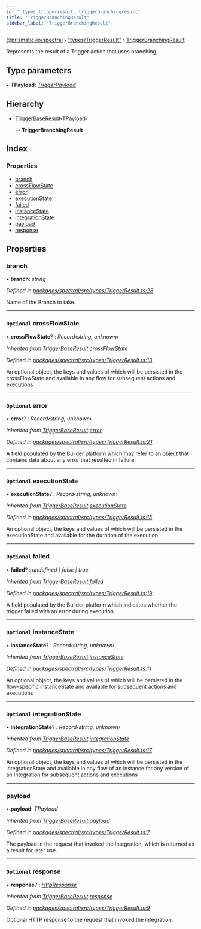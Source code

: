 ```yaml
---
id: "_types_triggerresult_.triggerbranchingresult"
title: "TriggerBranchingResult"
sidebar_label: "TriggerBranchingResult"
---
```


[@prismatic-io/spectral](../index.md) › ["types/TriggerResult"](../modules/_types_triggerresult_.md) › [TriggerBranchingResult](_types_triggerresult_.triggerbranchingresult.md)

Represents the result of a Trigger action that uses branching.

## Type parameters

▪ **TPayload**: *[TriggerPayload](_types_triggerpayload_.triggerpayload.md)*

## Hierarchy

* [TriggerBaseResult](_types_triggerresult_.triggerbaseresult.md)‹TPayload›

  ↳ **TriggerBranchingResult**

## Index

### Properties

* [branch](_types_triggerresult_.triggerbranchingresult.md#branch)
* [crossFlowState](_types_triggerresult_.triggerbranchingresult.md#optional-crossflowstate)
* [error](_types_triggerresult_.triggerbranchingresult.md#optional-error)
* [executionState](_types_triggerresult_.triggerbranchingresult.md#optional-executionstate)
* [failed](_types_triggerresult_.triggerbranchingresult.md#optional-failed)
* [instanceState](_types_triggerresult_.triggerbranchingresult.md#optional-instancestate)
* [integrationState](_types_triggerresult_.triggerbranchingresult.md#optional-integrationstate)
* [payload](_types_triggerresult_.triggerbranchingresult.md#payload)
* [response](_types_triggerresult_.triggerbranchingresult.md#optional-response)

## Properties

###  branch

• **branch**: *string*

*Defined in [packages/spectral/src/types/TriggerResult.ts:28](https://github.com/prismatic-io/spectral/blob/v8.1.0/packages/spectral/src/types/TriggerResult.ts#L28)*

Name of the Branch to take.

___

### `Optional` crossFlowState

• **crossFlowState**? : *Record‹string, unknown›*

*Inherited from [TriggerBaseResult](_types_triggerresult_.triggerbaseresult.md).[crossFlowState](_types_triggerresult_.triggerbaseresult.md#optional-crossflowstate)*

*Defined in [packages/spectral/src/types/TriggerResult.ts:13](https://github.com/prismatic-io/spectral/blob/v8.1.0/packages/spectral/src/types/TriggerResult.ts#L13)*

An optional object, the keys and values of which will be persisted in the crossFlowState and available in any flow for subsequent actions and executions

___

### `Optional` error

• **error**? : *Record‹string, unknown›*

*Inherited from [TriggerBaseResult](_types_triggerresult_.triggerbaseresult.md).[error](_types_triggerresult_.triggerbaseresult.md#optional-error)*

*Defined in [packages/spectral/src/types/TriggerResult.ts:21](https://github.com/prismatic-io/spectral/blob/v8.1.0/packages/spectral/src/types/TriggerResult.ts#L21)*

A field populated by the Builder platform which may refer to an object that contains data about any error that resulted in failure.

___

### `Optional` executionState

• **executionState**? : *Record‹string, unknown›*

*Inherited from [TriggerBaseResult](_types_triggerresult_.triggerbaseresult.md).[executionState](_types_triggerresult_.triggerbaseresult.md#optional-executionstate)*

*Defined in [packages/spectral/src/types/TriggerResult.ts:15](https://github.com/prismatic-io/spectral/blob/v8.1.0/packages/spectral/src/types/TriggerResult.ts#L15)*

An optional object, the keys and values of which will be persisted in the executionState and available for the duration of the execution

___

### `Optional` failed

• **failed**? : *undefined | false | true*

*Inherited from [TriggerBaseResult](_types_triggerresult_.triggerbaseresult.md).[failed](_types_triggerresult_.triggerbaseresult.md#optional-failed)*

*Defined in [packages/spectral/src/types/TriggerResult.ts:19](https://github.com/prismatic-io/spectral/blob/v8.1.0/packages/spectral/src/types/TriggerResult.ts#L19)*

A field populated by the Builder platform which indicates whether the trigger failed with an error during execution.

___

### `Optional` instanceState

• **instanceState**? : *Record‹string, unknown›*

*Inherited from [TriggerBaseResult](_types_triggerresult_.triggerbaseresult.md).[instanceState](_types_triggerresult_.triggerbaseresult.md#optional-instancestate)*

*Defined in [packages/spectral/src/types/TriggerResult.ts:11](https://github.com/prismatic-io/spectral/blob/v8.1.0/packages/spectral/src/types/TriggerResult.ts#L11)*

An optional object, the keys and values of which will be persisted in the flow-specific instanceState and available for subsequent actions and executions

___

### `Optional` integrationState

• **integrationState**? : *Record‹string, unknown›*

*Inherited from [TriggerBaseResult](_types_triggerresult_.triggerbaseresult.md).[integrationState](_types_triggerresult_.triggerbaseresult.md#optional-integrationstate)*

*Defined in [packages/spectral/src/types/TriggerResult.ts:17](https://github.com/prismatic-io/spectral/blob/v8.1.0/packages/spectral/src/types/TriggerResult.ts#L17)*

An optional object, the keys and values of which will be persisted in the integrationState and available in any flow of an Instance for any version of an Integration for subsequent actions and executions

___

###  payload

• **payload**: *TPayload*

*Inherited from [TriggerBaseResult](_types_triggerresult_.triggerbaseresult.md).[payload](_types_triggerresult_.triggerbaseresult.md#payload)*

*Defined in [packages/spectral/src/types/TriggerResult.ts:7](https://github.com/prismatic-io/spectral/blob/v8.1.0/packages/spectral/src/types/TriggerResult.ts#L7)*

The payload in the request that invoked the Integration, which is returned as a result for later use.

___

### `Optional` response

• **response**? : *[HttpResponse](_types_httpresponse_.httpresponse.md)*

*Inherited from [TriggerBaseResult](_types_triggerresult_.triggerbaseresult.md).[response](_types_triggerresult_.triggerbaseresult.md#optional-response)*

*Defined in [packages/spectral/src/types/TriggerResult.ts:9](https://github.com/prismatic-io/spectral/blob/v8.1.0/packages/spectral/src/types/TriggerResult.ts#L9)*

Optional HTTP response to the request that invoked the integration.
